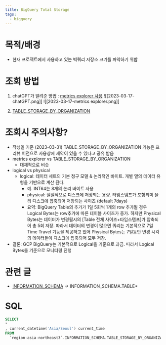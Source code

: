 ```yaml
---
title: BigQuery Total Storage
tags:
  - bigquery
---
```


# 목적/배경
- 현재 프로젝트에서 사용하고 있는 빅쿼리 저장소 크기를 파악하기 위함

# 조회 방법 

1. chatGPT가 알려준 방법 : [metrics explorer 사용](https://cloud.google.com/monitoring/charts/metrics-explorer?hl=ko)
	   ![[2023-03-17-chatGPT.png]]
	   ![[2023-03-17-metrics explorer.png]]

2. [TABLE_STORAGE_BY_ORGANIZATION](https://cloud.google.com/bigquery/docs/information-schema-table-storage-by-organization?hl=ko)

# 조회시 주의사항?
- 작성일 기준 (2023-03-31) TABLE_STORAGE_BY_ORGANIZATION 기능은 프리뷰 버전으로 사용상에 제약이 있을 수 있다고 공유 받음 
- metrics explorer vs TABLE_STORAGE_BY_ORGANIZATION 
	- 대체적으로 비슷 
- logical vs physical
	- logical: 데이터 세트의 기본 청구 모델 & 논리적인 바이트. 개별 열의 데이터 유형을 기반으로 계산 된다. 
        - 예. INT64는 8개의 논리 바이트 사용
        -  physical: 실질적으로 디스크에 저장되는 용량. 타임스탬프가 포함되며 물리 디스크에 압축되어 저장되는 사이즈 (default 7days)
        - 요약: BigQuery Table의 추가가 1일 5회씩 1개의 row 추가될 경우 Logical Bytes는 row추가에 따른 테이블 사이즈가 증가. 하지만 Physical Bytes는 데이터가 변경될시의 [Table 전체 사이즈+타임스탬프]가 압축되어 총 5회 저장. 따라서 데이터의 변경이 많으면 쿼리는 기본적으로 7일 Time Travel 기능을 제공하고 있어 Physical Bytes는 7일동안 변경 시각의 데이터들이 디스크에 압축되어 모두 저장.
- 결론: GCP BigQuery는 기본적으로 Logical을 기준으로 과금. 따라서 Logical Bytes를 기준으로 모니터링 진행
# 관련 글
* [INFORMATION_SCHEMA](https://rho715.github.io/gcp/INFORMATION_SCHEMA/) -> INFORMATION_SCHEMA.TABLE*

# SQL
```sql
SELECT
*
, current_datetime('Asia/Seoul') current_time
FROM
  `region-asia-northeast3`.INFORMATION_SCHEMA.TABLE_STORAGE_BY_ORGANIZATION
```